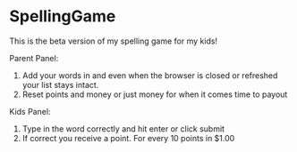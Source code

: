 # SpellingGame
This is the beta version of my spelling game for my kids!

Parent Panel:
1. Add your words in and even when the browser is closed or refreshed your list stays intact.
2. Reset points and money or just money for when it comes time to payout

Kids Panel:
1. Type in the word correctly and hit enter or click submit
2. If correct you receive a point. For every 10 points in $1.00
